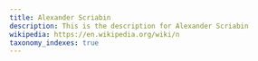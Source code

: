 ```yaml
---
title: Alexander Scriabin
description: This is the description for Alexander Scriabin
wikipedia: https://en.wikipedia.org/wiki/n
taxonomy_indexes: true
---
```


